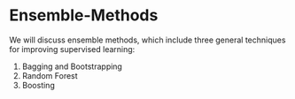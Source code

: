 # Ensemble-Methods

We will discuss ensemble methods, which include three general techniques for improving supervised learning:

1. Bagging and Bootstrapping
2. Random Forest
3. Boosting
